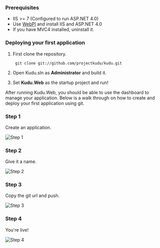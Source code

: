 ### Prerequisites
* IIS >= 7 (Configured to run ASP.NET 4.0)
* Use [WebPI](http://go.microsoft.com/fwlink/?LinkID=145505) and install IIS and ASP.NET 4.0
* If you have MVC4 installed, uninstall it.

### Deploying your first application
1. First clone the repository.

        git clone git://github.com/projectkudu/kudu.git

3. Open Kudu.sln as **Administrator** and build it.

4. Set **Kudu.Web** as the startup project and run!

After running Kudu.Web, you should be able to use the dashboard to manage your application. Below is a walk through on how to create and deploy your first application using git.

### Step 1
Create an application.

![Step 1](http://i.imgur.com/pScf7.png)

### Step 2
Give it a name.

![Step 2](http://i.imgur.com/xebWn.png)

### Step 3
Copy the git url and push.

![Step 3](http://i.imgur.com/vsWqb.png)

### Step 4
You're live!

![Step 4](http://i.imgur.com/zN5lf.png)
